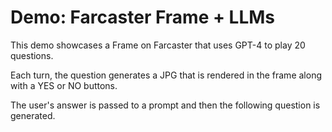 # Demo: Farcaster Frame + LLMs

This demo showcases a Frame on Farcaster that uses GPT-4 to play 20 questions.

Each turn, the question generates a JPG that is rendered in the frame along with a YES or NO buttons.

The user's answer is passed to a prompt and then the following question is generated.


